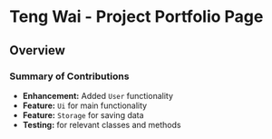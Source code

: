 # Teng Wai - Project Portfolio Page

## Overview

### Summary of Contributions

* **Enhancement:** Added `User` functionality
* **Feature:** `Ui` for main functionality
* **Feature:** `Storage` for saving data
* **Testing:** for relevant classes and methods


